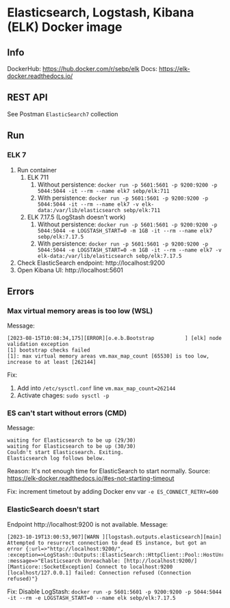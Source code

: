# Elasticsearch, Logstash, Kibana (ELK) Docker image

## Info
DockerHub: https://hub.docker.com/r/sebp/elk
Docs: https://elk-docker.readthedocs.io/

## REST API
See Postman `ElasticSearch7` collection

## Run
### ELK 7
1. Run container
   1. ELK 711
      1. Without persistence: `docker run -p 5601:5601 -p 9200:9200 -p 5044:5044 -it --rm --name elk7 sebp/elk:711`
      2. With persistence: `docker run -p 5601:5601 -p 9200:9200 -p 5044:5044 -it --rm --name elk7 -v elk-data:/var/lib/elasticsearch sebp/elk:711`
   2. ELK 7.17.5 (LogStash doesn't work)
       1. Without persistence: `docker run -p 5601:5601 -p 9200:9200 -p 5044:5044 -e LOGSTASH_START=0 -m 1GB -it --rm --name elk7 sebp/elk:7.17.5`
       2. With persistence: `docker run -p 5601:5601 -p 9200:9200 -p 5044:5044 -e LOGSTASH_START=0 -m 1GB -it --rm --name elk7 -v elk-data:/var/lib/elasticsearch sebp/elk:7.17.5`
2. Check ElasticSearch endpoint: http://localhost:9200
3. Open Kibana UI: http://localhost:5601

## Errors
### Max virtual memory areas is too low (WSL)
Message:
```
[2023-08-15T10:08:34,175][ERROR][o.e.b.Bootstrap          ] [elk] node validation exception
[1] bootstrap checks failed
[1]: max virtual memory areas vm.max_map_count [65530] is too low, increase to at least [262144]
```
Fix:
1. Add into `/etc/sysctl.conf` line `vm.max_map_count=262144`
2. Activate chages: `sudo sysctl -p`

### ES can't start without errors (CMD)
Message:
```
waiting for Elasticsearch to be up (29/30)
waiting for Elasticsearch to be up (30/30)
Couldn't start Elasticsearch. Exiting.
Elasticsearch log follows below.
```

Reason: 
It's not enough time for ElasticSearch to start normally. 
Source: https://elk-docker.readthedocs.io/#es-not-starting-timeout

Fix: increment timetout by adding Docker env var `-e ES_CONNECT_RETRY=600`

### ElasticSearch doesn't start
Endpoint http://localhost:9200 is not available.
Message:
```
[2023-10-19T13:00:53,907][WARN ][logstash.outputs.elasticsearch][main] Attempted to resurrect connection to dead ES instance, but got an error {:url=>"http://localhost:9200/", :exception=>LogStash::Outputs::ElasticSearch::HttpClient::Pool::HostUnreachableError, :message=>"Elasticsearch Unreachable: [http://localhost:9200/][Manticore::SocketException] Connect to localhost:9200 [localhost/127.0.0.1] failed: Connection refused (Connection refused)"}
```
Fix:
Disable LogStash: `docker run -p 5601:5601 -p 9200:9200 -p 5044:5044 -it --rm -e LOGSTASH_START=0 --name elk sebp/elk:7.17.5`